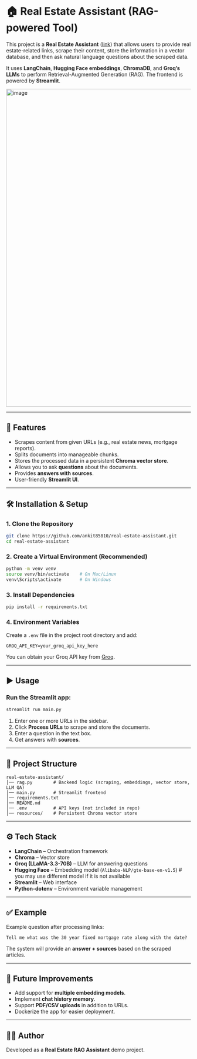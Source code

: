 # 🏠 Real Estate Assistant (RAG-powered Tool)

This project is a **Real Estate Assistant** ([link](https://real-estate-assistant.streamlit.app/)) that allows users to provide real estate-related links, scrape their content, store the information in a vector database, and then ask natural language questions about the scraped data.  

It uses **LangChain**, **Hugging Face embeddings**, **ChromaDB**, and **Groq’s LLMs** to perform Retrieval-Augmented Generation (RAG). The frontend is powered by **Streamlit**.


<img width="1917" height="864" alt="image" src="https://github.com/user-attachments/assets/82f1865d-d7f7-4cab-aad4-8b739de212d3" />


---

## 🚀 Features
- Scrapes content from given URLs (e.g., real estate news, mortgage reports).
- Splits documents into manageable chunks.
- Stores the processed data in a persistent **Chroma vector store**.
- Allows you to ask **questions** about the documents.
- Provides **answers with sources**.
- User-friendly **Streamlit UI**.

---

## 🛠️ Installation & Setup

### 1. Clone the Repository
```bash
git clone https://github.com/ankit85810/real-estate-assistant.git
cd real-estate-assistant
```

### 2. Create a Virtual Environment (Recommended)
```bash
python -m venv venv
source venv/bin/activate    # On Mac/Linux
venv\Scripts\activate       # On Windows
```

### 3. Install Dependencies
```bash
pip install -r requirements.txt
```

### 4. Environment Variables
Create a `.env` file in the project root directory and add:
```env
GROQ_API_KEY=your_groq_api_key_here
```

You can obtain your Groq API key from [Groq](https://groq.com/).

---

## ▶️ Usage

### Run the Streamlit app:
```bash
streamlit run main.py
```

1. Enter one or more URLs in the sidebar.
2. Click **Process URLs** to scrape and store the documents.
3. Enter a question in the text box.
4. Get answers with **sources**.

---

## 📂 Project Structure
```
real-estate-assistant/
│── rag.py        # Backend logic (scraping, embeddings, vector store, LLM QA)
│── main.py       # Streamlit frontend
│── requirements.txt
│── README.md
│── .env          # API keys (not included in repo)
│── resources/    # Persistent Chroma vector store
```

---

## ⚙️ Tech Stack
- **LangChain** – Orchestration framework
- **Chroma** – Vector store
- **Groq (LLaMA-3.3-70B)** – LLM for answering questions
- **Hugging Face** – Embedding model (`Alibaba-NLP/gte-base-en-v1.5`)  # you may use different model if it is not available
- **Streamlit** – Web interface
- **Python-dotenv** – Environment variable management

---

## ✅ Example

Example question after processing links:
```
Tell me what was the 30 year fixed mortgage rate along with the date?
```

The system will provide an **answer + sources** based on the scraped articles.

---

## 📌 Future Improvements
- Add support for **multiple embedding models**.
- Implement **chat history memory**.
- Support **PDF/CSV uploads** in addition to URLs.
- Dockerize the app for easier deployment.

---

## 👨‍💻 Author
Developed as a **Real Estate RAG Assistant** demo project.
